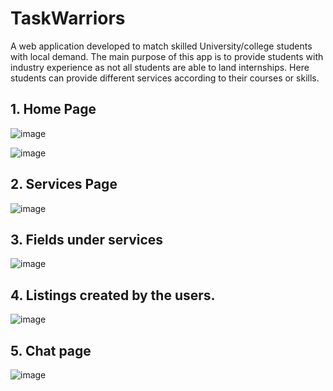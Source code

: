 # TaskWarriors

A web application developed to match skilled University/college students with local demand. The main purpose of this app is to provide students with 
industry experience as not all students are able to land internships. Here students can provide different 
services according to their courses or skills.

## 1.	Home Page
![image](https://github.com/Harveer-kalkat/TaskWarriors/assets/69712177/7e0b976b-69b9-493b-aefd-98872f08357b)

![image](https://github.com/Harveer-kalkat/TaskWarriors/assets/69712177/0088a276-578d-416a-9cff-1ce69d9cc25b)

## 2.	Services Page
![image](https://github.com/Harveer-kalkat/TaskWarriors/assets/69712177/23004a4a-694e-4288-a8f2-df189eb037a6)

## 3.	Fields under services
![image](https://github.com/Harveer-kalkat/TaskWarriors/assets/69712177/59b82de0-9989-4344-82f2-b723e5bfa4cb)

## 4.	Listings created by the users.
![image](https://github.com/Harveer-kalkat/TaskWarriors/assets/69712177/36b75282-d205-48d5-b8a9-5bb446fe54b4)

## 5. Chat page
![image](https://github.com/Harveer-kalkat/TaskWarriors/assets/69712177/eff9426f-3f9e-44ca-8805-1d7119cf12ba)



